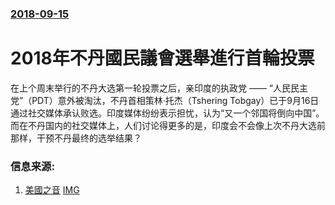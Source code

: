 ### [2018-09-15](/news/2018/09/15/index.md)

##### 
# 2018年不丹國民議會選舉進行首輪投票 

在上个周末举行的不丹大选第一轮投票之后，亲印度的执政党 —— “人民民主党”（PDT）意外被淘汰，不丹首相策林·托杰（Tshering Tobgay）已于9月16日通过社交媒体承认败选。印度媒体纷纷表示担忧，认为“又一个邻国将倒向中国”。而在不丹国内的社交媒体上，人们讨论得更多的是，印度会不会像上次不丹大选前那样，干预不丹最终的选举结果？


### 信息来源:

1. [美國之音](https://www.voachinese.com/a/bhutan-20180918/4576985.html) [IMG](https://gdb.voanews.com/FA13628D-F8D9-4DE8-9A7B-39A193F0A029_w1200_r1_s.png)
